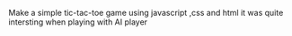Make a simple tic-tac-toe game using javascript ,css and html
it was quite intersting when playing with AI player
